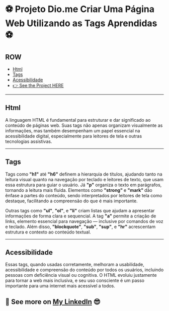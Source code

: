 # ⚽ Projeto Dio.me Criar Uma Página Web Utilizando as Tags Aprendidas⚽

## ROW

- [Html](#html)
- [Tags](#tags)
- [Acessibilidade](#acessibilidade)
- [👉 See the Project HERE]()

---

## Html

A linguagem HTML é fundamental para estruturar e dar significado ao conteúdo de páginas web.
Suas tags não apenas organizam visualmente as informações, mas também desempenham um papel essencial na acessibilidade digital, 
especialmente para leitores de tela e outras tecnologias assistivas.

---

## Tags

Tags como <strong>"h1"</strong> até <strong>"h6"</strong> definem a hierarquia de títulos, ajudando tanto na leitura visual quanto na navegação por teclado e leitores de texto, 
que usam essa estrutura para guiar o usuário. 
Já <strong>"p"</strong> organiza o texto em parágrafos, tornando a leitura mais fluida. 
Elementos como <strong> "strong" </strong> e <strong> "mark" </strong> dão ênfase a partes do conteúdo, sendo interpretados por leitores de tela como destaque, facilitando a compreensão do que é mais importante.

Outras tags como  <strong>"ul"</strong>, <strong>"ol"</strong>, e <strong>"li"</strong> criam listas que ajudam a apresentar informações de forma clara e sequencial. 
A tag <strong>"a"</strong> permite a criação de links, elemento essencial para navegação — inclusive por comandos de voz e teclado. 
Além disso, <strong>"blockquote"</strong>, <strong>"sub"</strong>, <strong>"sup"</strong>, e <strong>"hr"</strong> acrescentam estrutura e contexto ao conteúdo textual.

---

## Acessibilidade

Essas tags, quando usadas corretamente, melhoram a usabilidade, acessibilidade e compreensão do conteúdo por todos os usuários, 
incluindo pessoas com deficiência visual ou cognitiva. 
O HTML evoluiu justamente para tornar a web mais inclusiva, e seu uso consciente é um passo importante para uma internet mais acessível a todos.



## 🔗 See more on [My LinkedIn](https://www.linkedin.com/in/ricardo-martins-r2730/) 😎
